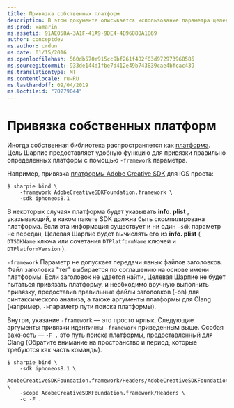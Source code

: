 ```yaml
---
title: Привязка собственных платформ
description: В этом документе описывается использование параметра целевой платформы Шарпие для создания привязки к библиотеке, распространяемой в качестве платформы.
ms.prod: xamarin
ms.assetid: 91AE058A-3A1F-41A9-9DE4-4B96880A1869
author: conceptdev
ms.author: crdun
ms.date: 01/15/2016
ms.openlocfilehash: 560db570e915cc9bf261f482f03d972973968585
ms.sourcegitcommit: 933de144d1fbe7d412e49b743839cae4bfcac439
ms.translationtype: MT
ms.contentlocale: ru-RU
ms.lasthandoff: 09/04/2019
ms.locfileid: "70279044"
---
```

# <a name="binding-native-frameworks"></a>Привязка собственных платформ

Иногда собственная библиотека распространяется как [платформа](https://developer.apple.com/library/mac/documentation/MacOSX/Conceptual/BPFrameworks/Concepts/WhatAreFrameworks.html). Цель Шарпие предоставляет удобную функцию для привязки правильно определенных платформ с помощью `-framework` параметра.

Например, привязка [платформы Adobe Creative SDK](https://creativesdk.adobe.com/downloads.html) для iOS проста:

```
$ sharpie bind \
    -framework AdobeCreativeSDKFoundation.framework \
    -sdk iphoneos8.1
```

В некоторых случаях платформа будет указывать **info. plist** , указывающий, в каком пакете SDK должна быть скомпилирована платформа. Если эта информация существует и ни один `-sdk` параметр не передан, Целевая Шарпие будет вычислять его из **info. plist** ( `DTSDKName` ключа или сочетания `DTPlatformName` ключей и `DTPlatformVersion` ).

`-framework` Параметр не допускает передачи явных файлов заголовков. Файл заголовка "тег" выбирается по соглашению на основе имени платформы. Если заголовок не удается найти, Целевая Шарпие не будет пытаться привязать платформу, и необходимо вручную выполнить привязку, предоставив правильные файлы заголовков (-ов) для синтаксического анализа, а также аргументы платформы для Clang (например, `-F`параметр пути поиска платформы).

Внутри, указание `-framework` — это просто ярлык. Следующие аргументы привязки идентичны `-framework` приведенным выше.
Особая важность — `-F .` это путь поиска платформы, предоставленный для Clang (Обратите внимание на пространство и период, которые требуются как часть команды).

```
$ sharpie bind \
    -sdk iphoneos8.1 \
    AdobeCreativeSDKFoundation.framework/Headers/AdobeCreativeSDKFoundation.h \
    -scope AdobeCreativeSDKFoundation.framework/Headers \
    -c -F .
```
